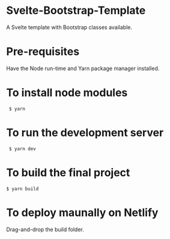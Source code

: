 # Svelte-Bootstrap-Template
A Svelte template with Bootstrap classes available.

# Pre-requisites
Have the Node run-time and Yarn package manager installed.

# To install node modules
```
 $ yarn
 ```

# To run the development server
```
 $ yarn dev
```

# To build the final project
```
$ yarn build
```

# To deploy maunally on Netlify
Drag-and-drop the build folder.
